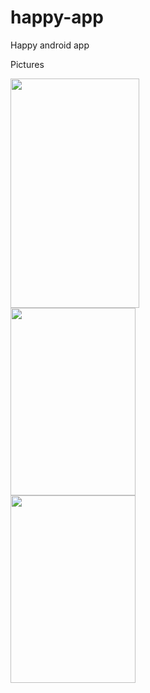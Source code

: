 happy-app
=========
Happy android app

Pictures

<img src="http://i.imgur.com/mYcHkR4.png" height="367" width="206" />
<br />
<img src="http://i.imgur.com/mYcHkR4.png" height="300" width="200" />
<br />
<img src="http://i.imgur.com/Uw5tnps.png" height="300" width="200" />

